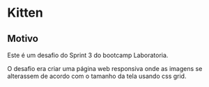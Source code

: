# Kitten

## Motivo
Este é um desafio do Sprint 3 do bootcamp Laboratoria.

O desafio era criar uma página web responsiva onde as imagens se alterassem de acordo com o tamanho da tela usando css grid.
